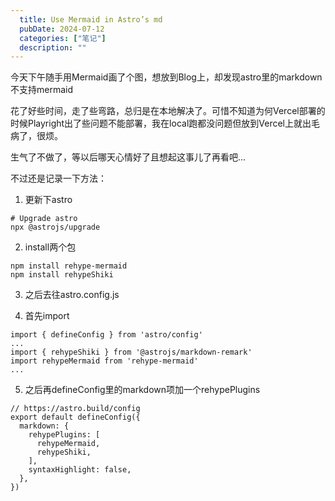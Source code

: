 ```yaml
---
  title: Use Mermaid in Astro’s md
  pubDate: 2024-07-12
  categories: ["笔记"]
  description: ""
---
```


今天下午随手用Mermaid画了个图，想放到Blog上，却发现astro里的markdown不支持mermaid

花了好些时间，走了些弯路，总归是在本地解决了。可惜不知道为何Vercel部署的时候Playright出了些问题不能部署，我在local跑都没问题但放到Vercel上就出毛病了，很烦。

生气了不做了，等以后哪天心情好了且想起这事儿了再看吧...

不过还是记录一下方法：

1. 更新下astro

```tsx
# Upgrade astro
npx @astrojs/upgrade
```

2. install两个包

```tsx
npm install rehype-mermaid
npm install rehypeShiki
```

3. 之后去往astro.config.js
  
4. 首先import
    
```tsx
import { defineConfig } from 'astro/config'
...
import { rehypeShiki } from '@astrojs/markdown-remark'
import rehypeMermaid from 'rehype-mermaid'
...
```
    
5. 之后再defineConfig里的markdown项加一个rehypePlugins
    
```tsx
// https://astro.build/config
export default defineConfig({
  markdown: {
    rehypePlugins: [
      rehypeMermaid,
      rehypeShiki,
    ],
    syntaxHighlight: false,
  },
})
```